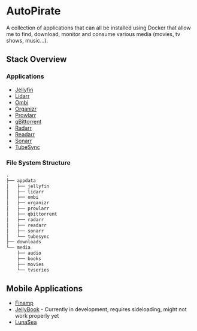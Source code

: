 # AutoPirate
A collection of applications that can all be installed using Docker that allow me to find, download, monitor and consume various media (movies, tv shows, music...).

## Stack Overview

### Applications
* [Jellyfin](https://github.com/gauvingingras/AutoPirate/tree/master/appdata/jellyfin)
* [Lidarr](https://github.com/gauvingingras/AutoPirate/tree/master/appdata/lidarr)
* [Ombi](https://github.com/gauvingingras/AutoPirate/tree/master/appdata/ombi)
* [Organizr](https://github.com/gauvingingras/AutoPirate/tree/master/appdata/organizr)
* [Prowlarr](https://github.com/gauvingingras/AutoPirate/tree/master/appdata/prowlarr)
* [qBittorrent](https://github.com/gauvingingras/AutoPirate/tree/master/appdata/qbittorrent)
* [Radarr](https://github.com/gauvingingras/AutoPirate/tree/master/appdata/radarr)
* [Readarr](https://github.com/gauvingingras/AutoPirate/tree/master/appdata/readarr)
* [Sonarr](https://github.com/gauvingingras/AutoPirate/tree/master/appdata/sonarr)
* [TubeSync](https://github.com/gauvingingras/AutoPirate/tree/master/appdata/tubesync)

### File System Structure
```bash
.
├── appdata
│   ├── jellyfin
│   ├── lidarr
│   ├── ombi
│   ├── organizr
│   ├── prowlarr
│   ├── qbittorrent
│   ├── radarr
│   ├── readarr
│   ├── sonarr
│   └── tubesync
├── downloads
└── media
    ├── audio
    ├── books
    ├── movies
    └── tvseries
```

## Mobile Applications
* [Finamp](https://github.com/jmshrv/finamp)
* [JellyBook](https://github.com/Kara-Zor-El/JellyBook) - Currently in development, requires sideloading, might not work properly yet
* [LunaSea](https://github.com/JagandeepBrar/LunaSea)
